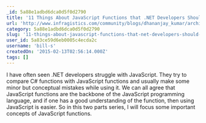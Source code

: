 ```yaml
---
_id: 5a88e1adbd6dca0d5f0d2790
title: '11 Things About JavaScript Functions that .NET Developers Should Know: Part 1'
url: 'http://www.infragistics.com/community/blogs/dhananjay_kumar/archive/2015/02/10/all-about-javascript-functions.aspx'
category: 5a88e1adbd6dca0d5f0d2790
slug: '11-things-about-javascript-functions-that-net-developers-should-know-part-1'
user_id: 5a83ce59d6eb0005c4ecda2c
username: 'bill-s'
createdOn: '2015-02-13T02:56:14.000Z'
tags: []
---
```


I have often seen .NET developers struggle with JavaScript. They try to compare C# functions with JavaScript functions and usually make some minor but conceptual mistakes while using it. We can all agree that JavaScript functions are the backbone of the JavaScript programming language, and if one has a good understanding of the function, then using JavaScript is easier. So in this two parts series, I will focus some important concepts of JavaScript functions.
